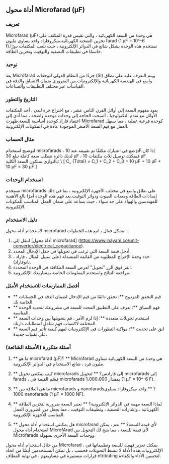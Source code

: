 ## أداة محول Microfarad (μF)

### تعريف
Microfarad (μF) هي وحدة من السعة الكهربائية ، والتي تقيس قدرة المكثف على تخزين الشحنة الكهربائية.ميكروفاراد واحد يساوي مليون farad (1 μF = 10^-6 f).تستخدم هذه الوحدة بشكل شائع في الدوائر الإلكترونية ، حيث تلعب المكثفات دورًا حاسمًا في تطبيقات التصفية والتوقيت وتخزين الطاقة.

### توحيد
يعد Microfarad جزءًا من النظام الدولي للوحدات (SI) ويتم التعرف عليه على نطاق واسع في الهندسة الكهربائية والإلكترونيات.من الضروري ضمان الاتساق والدقة في القياسات عبر مختلف التطبيقات والصناعات.

### التاريخ والتطور
يعود مفهوم السعة إلى أوائل القرن الثامن عشر ، مع اختراع جرة ليدن ، أحد المكثفات الأوائل.مع تقدم التكنولوجيا ، أصبحت الحاجة إلى وحدات موحدة واضحة ، مما أدى إلى اعتماد فاراد كوحدة أساسية للسعة.ظهرت Microfarad كوحدة فرعية عملية ، مما يسهل العمل مع قيم السعة الأصغر الموجودة عادة في المكونات الإلكترونية.

### مثال الحساب
لتوضيح استخدام microfarads ، ضع في اعتبارك مكثفًا تم تقييمه عند 10 μF.إذا كان لديك دائرة تتطلب سعة كاملة تبلغ 30 μF ، فيمكنك توصيل ثلاث مكثفات 10 μF بالتوازي.ستكون السعة الكلية:
\ [
C_ {Total} = C_1 + C_2 + C_3 = 10 μF + 10 μF + 10 μF = 30 μF
\]

### استخدام الوحدات
تستخدم microfarads على نطاق واسع في مختلف الأجهزة الإلكترونية ، بما في ذلك إمدادات الطاقة ومعدات الصوت ودوائر التوقيت.يعد فهم هذه الوحدة أمرًا بالغ الأهمية للمهندسين والهواة على حد سواء ، حيث يساعد على ضمان العمل المناسب للمكونات الإلكترونية.

### دليل الاستخدام
لاستخدام أداة محول microfarad بشكل فعال ، اتبع هذه الخطوات:
1. انتقل إلى [أداة محول microfarad] (https://www.inayam.co/unit-converter/electrical_capacitance).
2. أدخل قيمة السعة التي ترغب في تحويلها في حقل الإدخال المحدد.
3. حدد وحدة الإخراج المطلوبة من القائمة المنسدلة (على سبيل المثال ، فاراد ، نانوفاراد).
4. انقر فوق الزر "تحويل" لعرض السعة المكافئة في الوحدة المحددة.
5. مراجعة النتائج واستخدم المعلومات الخاصة بمشاريعك الإلكترونية.

### أفضل الممارسات للاستخدام الأمثل
- ** قيم التحقق المزدوج **: تحقق دائمًا من قيم الإدخال لضمان الدقة في الحسابات الخاصة بك.
- ** فهم السياق **: تعرف على التطبيق المحدد للسعة في مشروعك لتحديد الوحدة المناسبة.
- ** استخدم تحويلات متعددة **: إذا لزم الأمر ، قم بتحويلها بين وحدات السعة المختلفة لاكتساب فهم شامل لمتطلبات دارتك.
- ** ابق على تحديث **: مواكبة التطورات في الإلكترونيات لفهم كيفية تأثير قيم السعة على تقنيات جديدة.

### أسئلة متكررة (الأسئلة الشائعة)

1. ** ما هو microfarad (μF)؟ **
Microfarad هي وحدة من السعة الكهربائية تساوي مليون فرد ، شائع الاستخدام في الدوائر الإلكترونية.

2. ** كيف يمكنني تحويل microfarads إلى فارادس؟ **
لتحويل microfarads إلى farads ، قسّم القيمة في microfarads بمقدار 1،000،000 (1 μF = 10^-6 F).

3. ** ما هي العلاقة بين microfarads و nanofarads؟ **
واحد ميكروفاراد يساوي 1000 nanofarads (1 μF = 1000 NF).

4. ** لماذا السعة مهمة في الدوائر الإلكترونية؟ **
تعتبر السعة ضرورية لتخزين الطاقة الكهربائية ، وإشارات التصفية ، وتطبيقات التوقيت ، مما يجعل من الضروري العمل المناسب للأجهزة الإلكترونية.

5. ** هل يمكنني استخدام أداة محول microfarad لأي قيمة للسعة؟ **
نعم ، يمكن استخدام أداة محول MicrofArad لأي قيمة للسعة ، مما يتيح لك التحويل بين Microfarads ووحدات السعة الأخرى بسهولة.

من خلال استخدام أداة محول Microfarad ، يمكنك تعزيز فهمك للسعة وتطبيقاتها في الإلكترونيات.هذه الأداة لا تبسط التحويلات فحسب ، بل تمكن المستخدمين أيضًا من اتخاذ قرارات مستنيرة في مشاريعهم ، في نهاية المطاف ntributing لتحسين الأداء والكفاءة.